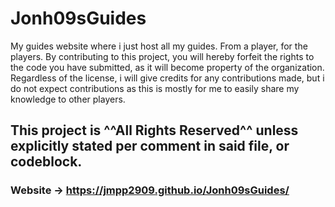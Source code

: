 # Jonh09sGuides
My guides website where i just host all my guides. From a player, for the players.
By contributing to this project, you will hereby forfeit the rights to the code you have submitted, as it will become property of the organization.
Regardless of the license, i will give credits for any contributions made, but i do not expect contributions as this is mostly for me to easily share my knowledge to other players.
## This project is ^^All Rights Reserved^^ unless explicitly stated per comment in said file, or codeblock.
### Website -> https://jmpp2909.github.io/Jonh09sGuides/

